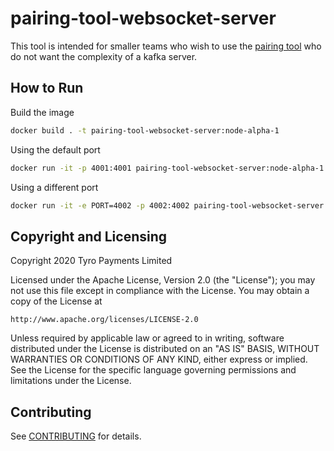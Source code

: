 # pairing-tool-websocket-server

This tool is intended for smaller teams who wish to use the [pairing tool](https://github.com/tyro/pairing-tool) who do not want the complexity of a kafka server.

## How to Run

Build the image
```bash
docker build . -t pairing-tool-websocket-server:node-alpha-1
```

Using the default port
```bash
docker run -it -p 4001:4001 pairing-tool-websocket-server:node-alpha-1
```

Using a different port
```bash
docker run -it -e PORT=4002 -p 4002:4002 pairing-tool-websocket-server:node-alpha-1
```

## Copyright and Licensing

Copyright 2020 Tyro Payments Limited

Licensed under the Apache License, Version 2.0 (the "License");
you may not use this file except in compliance with the License.
You may obtain a copy of the License at

    http://www.apache.org/licenses/LICENSE-2.0

Unless required by applicable law or agreed to in writing, software
distributed under the License is distributed on an "AS IS" BASIS,
WITHOUT WARRANTIES OR CONDITIONS OF ANY KIND, either express or implied.
See the License for the specific language governing permissions and
limitations under the License.

## Contributing

See [CONTRIBUTING](CONTRIBUTING.md) for details.
